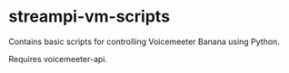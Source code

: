 # streampi-vm-scripts

Contains basic scripts for controlling Voicemeeter Banana using Python.

Requires voicemeeter-api.